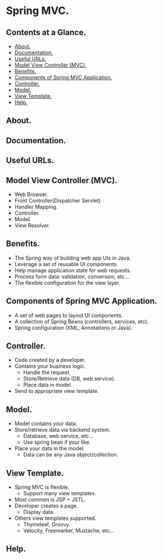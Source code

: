 # Spring MVC.





## Contents at a Glance.
* [About.](#about)
* [Documentation.](#documentation)
* [Useful URLs.](#useful-urls)
* [Model View Controller (MVC).](#model-view-controller-mvc)
* [Benefits.](#benefits)
* [Components of Spring MVC Application.](#components-of-spring-mvc-application)
* [Controller.](#controller)
* [Model.](#model)
* [View Template.](#view-template)
* [Help.](#help)





## About.





## Documentation.





## Useful URLs.





## Model View Controller (MVC).
* Web Browser.
* Front Controller(Dispatcher Servlet)
* Handler Mapping.
* Controller.
* Model.
* View Resolver.





## Benefits.
* The Spring way of building web app UIs in Java.
* Leverage a set of reusable UI components.
* Help manage application state for web requests.
* Process form data: validation, conversion, etc...
* The flexible configuration for the view layer.





## Components of Spring MVC Application.
* A set of web pages to layout UI components.
* A collection of Spring Beans (controllers, services, etc).
* Spring configuration (XML, Annotations or Java).





## Controller.
* Code created by a developer.
* Contains your business logic.
  * Handle the request.
  * Store/Retrieve data (DB, web service).
  * Place data in model.
* Send to appropriate view template.





## Model.
* Model contains your data.
* Store/retrieve data via backend system.
  * Database, web service, etc...
  * Use spring bean if your like.
* Place your data in the model.
  * Data can be any Java object/collection.





## View Template.
* Spring MVC is flexible.
  * Support many view templates.
* Most common is JSP + JSTL.
* Developer creates a page.
  * Display data.
* Others view templates supported.
  * Thymeleaf, Groovy.
  * Velocity, Freemarker, Mustache, etc...





## Help.
